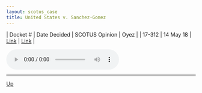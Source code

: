```yaml
---
layout: scotus_case
title: United States v. Sanchez-Gomez
---
```


| Docket # | Date Decided | SCOTUS Opinion | Oyez |
| 17-312 | 14 May 18 | [Link](https://www.supremecourt.gov/opinions/preliminaryprint/584US2PP_final.pdf#page=78) | [Link](https://www.oyez.org/cases/2017/17-312) |

<audio controls>
   <source src='./resources/17-312.mp3' type='audio/mpeg'>
</audio>

<object data='./resources/17-312.pdf' type='application/pdf'></object>

---

[Up](./README.md)